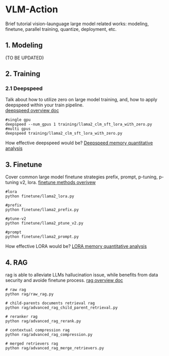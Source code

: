 
# VLM-Action
Brief tutorial vision-launguage large model related works: modeling, finetune, parallel training, quantize, deployment, etc.


## 1. Modeling
(TO BE UPDATED)


## 2. Training
### 2.1 Deepspeed
Talk about how to utilize zero on large model training, and, how to apply deepspeed within your train pipeline.    
[deepspeed overview doc](https://github.com/yzy-jumphigh/vlm-action/blob/main/training/README.md)   

    #single gpu
    deepspeed --num_gpus 1 training/llama2_clm_sft_lora_with_zero.py
    #multi gpus
    deepspeed training/llama2_clm_sft_lora_with_zero.py

How effective deepspeed would be?
[Deepspeed memory quantitative analysis](https://github.com/yzy-jumphigh/vlm-action/blob/main/training/README.md)


## 3. Finetune
Cover common large model finetune strategies prefix, prompt, p-tuning, p-tuning v2, lora. 
[finetune methods overivew](https://github.com/yzy-jumphigh/vlm-action/blob/main/finetune/README.md)  

    #lora
    python finetune/llama2_lora.py

    #prefix
    python finetune/llama2_prefix.py

    #ptune-v2
    python finetune/llama2_ptune_v2.py

    #prompt
    python finetune/llama2_prompt.py

How effective LORA would be?
[LORA memory quantitative analysis](https://github.com/yzy-jumphigh/vlm-action/blob/main/training/README.md)
    


## 4. RAG
rag is able to alleviate LLMs hallucination issue, while benefits from data security and avoide finetune process.
[rag overview doc](https://github.com/yzy-jumphigh/vlm-action/blob/main/rag/README.md)   

    # raw rag
    python rag/raw_rag.py

    # child-parents documents retrieval rag
    python rag/advanced_rag_child_parent_retrieval.py

    # reranker rag
    python rag/advanced_rag_rerank.py

    # contextual compression rag 
    python rag/advanced_rag_compression.py

    # merged retrievers rag
    python rag/advanced_rag_merge_retrievers.py






